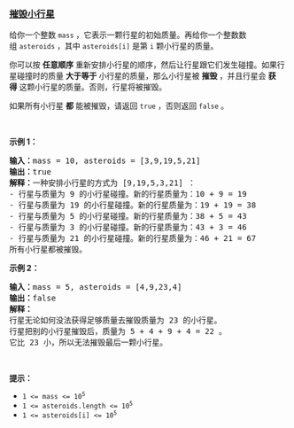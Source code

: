 ### [摧毁小行星](https://leetcode-cn.com/problems/destroying-asteroids)

<p>给你一个整数&nbsp;<code>mass</code>&nbsp;，它表示一颗行星的初始质量。再给你一个整数数组&nbsp;<code>asteroids</code>&nbsp;，其中&nbsp;<code>asteroids[i]</code>&nbsp;是第&nbsp;<code>i</code>&nbsp;颗小行星的质量。</p>

<p>你可以按 <strong>任意顺序</strong>&nbsp;重新安排小行星的顺序，然后让行星跟它们发生碰撞。如果行星碰撞时的质量 <strong>大于等于</strong>&nbsp;小行星的质量，那么小行星被 <strong>摧毁</strong>&nbsp;，并且行星会 <strong>获得</strong>&nbsp;这颗小行星的质量。否则，行星将被摧毁。</p>

<p>如果所有小行星 <strong>都</strong>&nbsp;能被摧毁，请返回 <code>true</code>&nbsp;，否则返回 <code>false</code>&nbsp;。</p>

<p>&nbsp;</p>

<p><strong>示例 1：</strong></p>

<pre><b>输入：</b>mass = 10, asteroids = [3,9,19,5,21]
<b>输出：</b>true
<b>解释：</b>一种安排小行星的方式为 [9,19,5,3,21] ：
- 行星与质量为 9 的小行星碰撞。新的行星质量为：10 + 9 = 19
- 行星与质量为 19 的小行星碰撞。新的行星质量为：19 + 19 = 38
- 行星与质量为 5 的小行星碰撞。新的行星质量为：38 + 5 = 43
- 行星与质量为 3 的小行星碰撞。新的行星质量为：43 + 3 = 46
- 行星与质量为 21 的小行星碰撞。新的行星质量为：46 + 21 = 67
所有小行星都被摧毁。
</pre>

<p><strong>示例 2：</strong></p>

<pre><b>输入：</b>mass = 5, asteroids = [4,9,23,4]
<b>输出：</b>false
<b>解释：</b>
行星无论如何没法获得足够质量去摧毁质量为 23 的小行星。
行星把别的小行星摧毁后，质量为 5 + 4 + 9 + 4 = 22 。
它比 23 小，所以无法摧毁最后一颗小行星。</pre>

<p>&nbsp;</p>

<p><strong>提示：</strong></p>

<ul>
	<li><code>1 &lt;= mass &lt;= 10<sup>5</sup></code></li>
	<li><code>1 &lt;= asteroids.length &lt;= 10<sup>5</sup></code></li>
	<li><code>1 &lt;= asteroids[i] &lt;= 10<sup>5</sup></code></li>
</ul>

